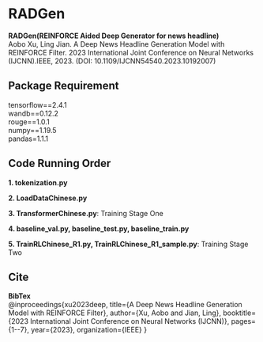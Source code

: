 # RADGen
**RADGen(REINFORCE Aided Deep Generator for news headline)**  
Aobo Xu, Ling Jian. A Deep News Headline Generation Model with REINFORCE Filter. 2023 International Joint Conference on Neural Networks (IJCNN).IEEE, 2023. (DOI: 10.1109/IJCNN54540.2023.10192007)

## Package Requirement
tensorflow==2.4.1  
wandb==0.12.2  
rouge==1.0.1  
numpy==1.19.5  
pandas=1.1.1  

## Code Running Order

**1. tokenization.py**

**2. LoadDataChinese.py**

**3. TransformerChinese.py**: Training Stage One

**4. baseline_val.py, baseline_test.py, baseline_train.py**

**5. TrainRLChinese_R1.py, TrainRLChinese_R1_sample.py**: Training Stage Two

## Cite
**BibTex**  
@inproceedings{xu2023deep,
  title={A Deep News Headline Generation Model with REINFORCE Filter},
  author={Xu, Aobo and Jian, Ling},
  booktitle={2023 International Joint Conference on Neural Networks (IJCNN)},
  pages={1--7},
  year={2023},
  organization={IEEE}
}